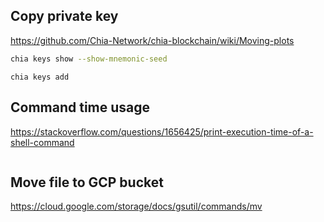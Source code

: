 

## Copy private key
https://github.com/Chia-Network/chia-blockchain/wiki/Moving-plots

```sh
chia keys show --show-mnemonic-seed
```

```
chia keys add
```


## Command time usage
https://stackoverflow.com/questions/1656425/print-execution-time-of-a-shell-command
```sh

```

## Move file to GCP bucket
https://cloud.google.com/storage/docs/gsutil/commands/mv
```sh

```

